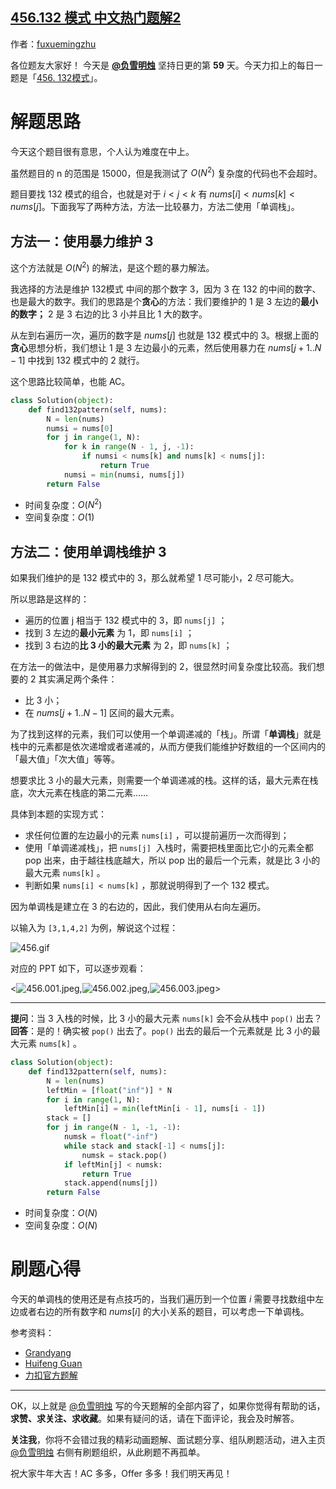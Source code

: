 ## [456.132 模式 中文热门题解2](https://leetcode.cn/problems/132-pattern/solutions/100000/fu-xue-ming-zhu-cong-bao-li-qiu-jie-dao-eg78f)

作者：[fuxuemingzhu](https://leetcode.cn/u/fuxuemingzhu)

各位题友大家好！ 今天是 **[@负雪明烛](/u/fuxuemingzhu/)** 坚持日更的第 **59** 天。今天力扣上的每日一题是「[456. 132模式](https://leetcode-cn.com/problems/132-pattern/)」。

# 解题思路

今天这个题目很有意思，个人认为难度在中上。

虽然题目的 n 的范围是 15000，但是我测试了  $O(N^2)$ 复杂度的代码也不会超时。


题目要找 132 模式的组合，也就是对于 $i < j < k$ 有 $nums[i] < nums[k] < nums[j]$。下面我写了两种方法，方法一比较暴力，方法二使用「单调栈」。 


## 方法一：使用暴力维护 3


这个方法就是 $O(N^2)$ 的解法，是这个题的暴力解法。


我选择的方法是维护 132模式 中间的那个数字 3，因为 3 在 132 的中间的数字、也是最大的数字。我们的思路是个**贪心**的方法：我们要维护的 1 是 3 左边的**最小的数字；** 2 是 3 右边的比 3 小并且比 1 大的数字。


从左到右遍历一次，遍历的数字是 $nums[j]$ 也就是 132 模式中的 3。根据上面的**贪心**思想分析，我们想让 1 是 3 左边最小的元素，然后使用暴力在 $nums[j+1 .. N-1]$ 中找到 132 模式中的 2 就行。


这个思路比较简单，也能 AC。


```Python []
class Solution(object):
    def find132pattern(self, nums):
        N = len(nums)
        numsi = nums[0]
        for j in range(1, N):
            for k in range(N - 1, j, -1):
                if numsi < nums[k] and nums[k] < nums[j]:
                    return True
            numsi = min(numsi, nums[j])
        return False
```


- 时间复杂度：$O(N^2)$
- 空间复杂度：$O(1)$



## 方法二：使用单调栈维护 3


如果我们维护的是 132 模式中的 3，那么就希望 1 尽可能小，2 尽可能大。


所以思路是这样的：


- 遍历的位置 j 相当于 132 模式中的 3，即 `nums[j]` ；
- 找到 3 左边的**最小元素** 为 1，即 `nums[i]` ；
- 找到 3 右边的**比 3 小的最大元素** 为 2，即 `nums[k]` ；




在方法一的做法中，是使用暴力求解得到的 2，很显然时间复杂度比较高。我们想要的 2 其实满足两个条件：


- 比 3 小；
- 在 $nums[j+1 .. N-1]$ 区间的最大元素。



为了找到这样的元素，我们可以使用一个单调递减的「栈」。所谓「**单调栈**」就是栈中的元素都是依次递增或者递减的，从而方便我们能维护好数组的一个区间内的「最大值」「次大值」等等。

想要求比 3 小的最大元素，则需要一个单调递减的栈。这样的话，最大元素在栈底，次大元素在栈底的第二元素……



具体到本题的实现方式：

- 求任何位置的左边最小的元素 `nums[i]` ，可以提前遍历一次而得到；
- 使用「单调递减栈」，把 `nums[j]`  入栈时，需要把栈里面比它小的元素全都 pop 出来，由于越往栈底越大，所以 pop 出的最后一个元素，就是比 3 小的最大元素 `nums[k]` 。
- 判断如果 `nums[i] < nums[k]` ，那就说明得到了一个 132 模式。


因为单调栈是建立在 3 的右边的，因此，我们使用从右向左遍历。

以输入为 `[3,1,4,2]` 为例，解说这个过程：

![456.gif](https://pic.leetcode-cn.com/1616564717-ieFBXw-456.gif)

对应的 PPT 如下，可以逐步观看：

<![456.001.jpeg](https://pic.leetcode-cn.com/1616564821-FJptrx-456.001.jpeg),![456.002.jpeg](https://pic.leetcode-cn.com/1616564821-LsVqBS-456.002.jpeg),![456.003.jpeg](https://pic.leetcode-cn.com/1616564892-BimUTp-456.003.jpeg)>



----

**提问**：当 3 入栈的时候，比 3 小的最大元素 `nums[k]` 会不会从栈中 `pop()` 出去？
**回答**：是的！确实被 `pop()` 出去了。`pop()` 出去的最后一个元素就是 比 3 小的最大元素 `nums[k]` 。


```Python []
class Solution(object):
    def find132pattern(self, nums):
        N = len(nums)
        leftMin = [float("inf")] * N
        for i in range(1, N):
            leftMin[i] = min(leftMin[i - 1], nums[i - 1])
        stack = []
        for j in range(N - 1, -1, -1):
            numsk = float("-inf")
            while stack and stack[-1] < nums[j]:
                numsk = stack.pop()
            if leftMin[j] < numsk:
                return True
            stack.append(nums[j])
        return False
```




- 时间复杂度：$O(N)$
- 空间复杂度：$O(N)$



# 刷题心得


今天的单调栈的使用还是有点技巧的，当我们遍历到一个位置 $i$ 需要寻找数组中左边或者右边的所有数字和 $nums[i]$ 的大小关系的题目，可以考虑一下单调栈。

参考资料：

- [Grandyang](https://www.cnblogs.com/grandyang/p/6081984.html)
- [Huifeng Guan](https://www.youtube.com/watch?v=Jz60RhiggN0)
- [力扣官方题解](https://leetcode-cn.com/problems/132-pattern/solution/132mo-shi-by-leetcode-solution-ye89/)



-----


OK，以上就是 [@负雪明烛](https://leetcode-cn.com/u/fuxuemingzhu/) 写的今天题解的全部内容了，如果你觉得有帮助的话，**求赞、求关注、求收藏**。如果有疑问的话，请在下面评论，我会及时解答。


**关注我**，你将不会错过我的精彩动画题解、面试题分享、组队刷题活动，进入主页 [@负雪明烛](https://leetcode-cn.com/u/fuxuemingzhu/) 右侧有刷题组织，从此刷题不再孤单。


祝大家牛年大吉！AC 多多，Offer 多多！我们明天再见！
